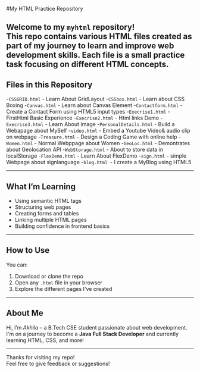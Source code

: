 #My HTML Practice Repository

Welcome to my `myhtml` repository!  
This repo contains various **HTML files** created as part of my journey to learn and improve web development skills. Each file is a small practice task focusing on different HTML concepts.
---
## Files in this Repository

-`CSSGRID.html` - Learn About GridLayout
-`CSSbox.html`  - Learn about CSS Boxing
-`Canvas.html` - Learn about Canvas Element
-`Contactform.html` - Create a Contact Form using HTML5 input types
-`Execrise1.html` - FirstHtml Basic Experience
-`Execrise2.html` - Html links Demo
-`Execrise3.html` - Learn About Image
-`PersonalDetails.html` - Build a Webapage about MySelf
-`video.html` - Embed a Youtube Video& audio clip on webpage
-`Treasure.html` - Design a Coding Game with online help
-`Women.html` - Normal Webppage about Women
-`GeoLoc.html` - Demontrates about Geolocation API
-`WebStorage.html` - About to store data in localStorage
-`FlexDemo.html` - Learn About FlexDemo
-`sign.html` - simple Webpage about signlanguage
-`blog.html `- I create a MyBlog using HTML5 

---

## What I’m Learning

- Using semantic HTML tags
- Structuring web pages
- Creating forms and tables
- Linking multiple HTML pages
- Building confidence in frontend basics

---

## How to Use

You can:
1. Download or clone the repo
2. Open any `.html` file in your browser
3. Explore the different pages I've created 

---

## About Me

Hi, I’m *Akhila* – a B.Tech CSE student passionate about web development.  
I'm on a journey to become a **Java Full Stack Developer** and currently learning HTML, CSS, and more!

---

Thanks for visiting my repo!   
Feel free to give feedback or suggestions!

